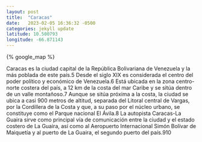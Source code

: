 ```yaml
---
layout: post
title:  "Caracas"
date:   2023-02-05 16:36:32 -0500
categories: jekyll update
latitude: 10.500793
longitude: -66.871143
---
```


{% google_map %}

Caracas es la ciudad capital de la República Bolivariana de Venezuela y la más poblada de este país.5​ Desde el siglo XIX es considerada el centro del poder político y económico de Venezuela.6​ Está ubicada en la zona centro-norte costera del país, a 12 km de la costa del mar Caribe y se sitúa dentro de un valle montañoso.7​ Aunque se sitúa próxima a la costa, la ciudad se ubica a casi 900 metros de altitud, separada del Litoral central de Vargas, por la Cordillera de la Costa y que, a su paso por el núcleo urbano, se constituye como el Parque nacional El Ávila.8​ La autopista Caracas-La Guaira sirve como principal vía de comunicación entre la ciudad y el estado costero de La Guaira, así como al Aeropuerto Internacional Simón Bolívar de Maiquetía y al puerto de La Guaira, el segundo puerto del país.9​10​